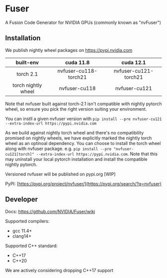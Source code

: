 # Fuser

A Fusion Code Generator for NVIDIA GPUs (commonly known as "nvFuser")

## Installation

We publish nightly wheel packages on https://pypi.nvidia.com

built-env | cuda 11.8 | cuda 12.1
:---: | :---: | :---:
torch 2.1 | nvfuser-cu118-torch21 | nvfuser-cu121-torch21
torch nightly wheel | nvfuser-cu118 | nvfuser-cu121

Note that nvfuser built against torch-2.1 isn't compatible with nightly pytorch wheel, so ensure you pick the right version suiting your environment.

You can instll a given nvfuser version with `pip install --pre nvfuser-cu121 --extra-index-url https://pypi.nvidia.com`

As we build against nightly torch wheel and there's no compatibility promised on nightly wheels, we have explicitly marked the nightly torch wheel as an optinoal dependency. You can choose to install the torch wheel along with nvfuser package. e.g.
`pip install --pre "nvfuser-cu121[torch]" --extra-index-url https://pypi.nvidia.com`.
Note that this may uninstall your local pytorch installation and install the compatible nightly pytorch.

Versioned nvfuser will be published on pypi.org [WIP]

PyPI: [https://pypi.org/project/nvfuser/](https://pypi.org/search/?q=nvfuser)


## Developer

Docs: https://github.com/NVIDIA/Fuser/wiki

Supported compilers:
- gcc 11.4+
- clang14+

Supported C++ standard:
- C++17
- C++20

We are actively considering dropping C++17 support
